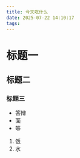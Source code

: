 ```yaml
---
title: 今天吃什么
date: 2025-07-22 14:10:17
tags:
---
```

# 标题一
## 标题二
### 标题三

- 答辩
-  面
-  等

1. 饭
2. 水
